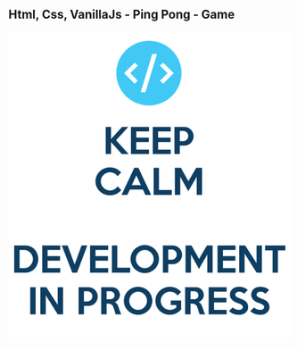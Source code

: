Html, Css, VanillaJs - Ping Pong - Game
---

![Game_Ping_Pong](https://github.com/r4nd3l/Game_Ping_Pong/blob/master/img/sample.png)

